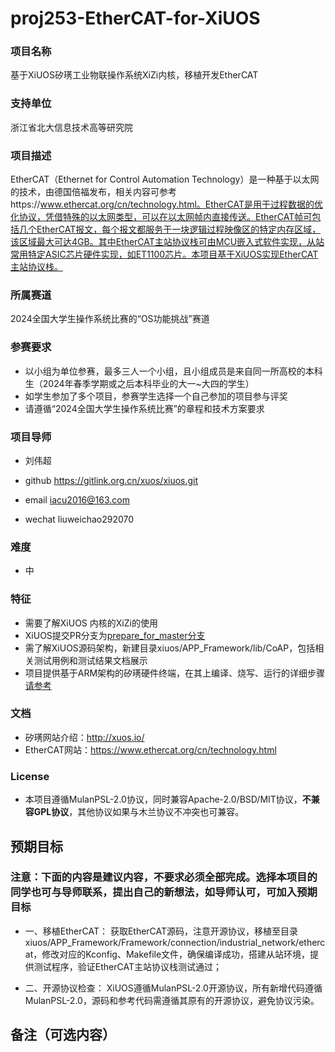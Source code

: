 # proj253-EtherCAT-for-XiUOS
### 项目名称
基于XiUOS矽璓工业物联操作系统XiZi内核，移植开发EtherCAT

### 支持单位  
浙江省北大信息技术高等研究院

### 项目描述
EtherCAT（Ethernet for Control Automation Technology）是一种基于以太网的技术，由德国倍福发布，相关内容可参考https://www.ethercat.org/cn/technology.html。EtherCAT是用于过程数据的优化协议，凭借特殊的以太网类型，可以在以太网帧内直接传送。EtherCAT帧可包括几个EtherCAT报文，每个报文都服务于一块逻辑过程映像区的特定内存区域，该区域最大可达4GB。其中EtherCAT主站协议栈可由MCU嵌入式软件实现，从站常用特定ASIC芯片硬件实现，如ET1100芯片。本项目基于XiUOS实现EtherCAT主站协议栈。


### 所属赛道

2024全国大学生操作系统比赛的“OS功能挑战”赛道



### 参赛要求

- 以小组为单位参赛，最多三人一个小组，且小组成员是来自同一所高校的本科生（2024年春季学期或之后本科毕业的大一~大四的学生）
- 如学生参加了多个项目，参赛学生选择一个自己参加的项目参与评奖
- 请遵循“2024全国大学生操作系统比赛”的章程和技术方案要求



### 项目导师

* 刘伟超

* github https://gitlink.org.cn/xuos/xiuos.git
* email iacu2016@163.com
* wechat liuweichao292070



### 难度

* 中



### 特征

* 需要了解XiUOS 内核的XiZi的使用
* XiUOS提交PR分支为[prepare_for_master分支](https://www.gitlink.org.cn/xuos/xiuos/tree/prepare_for_master)
* 需了解XiUOS源码架构，新建目录xiuos/APP_Framework/lib/CoAP，包括相关测试用例和测试结果文档展示
* 项目提供基于ARM架构的矽璓硬件终端，在其上编译、烧写、运行的详细步骤[请参考](https://www.gitlink.org.cn/xuos/xiuos/tree/prepare_for_master/Ubiquitous%2FXiZi_IIoT%2Fboard%2Fedu-arm32)



### 文档

* 矽璓网站介绍：http://xuos.io/
* EtherCAT网站：https://www.ethercat.org/cn/technology.html



### License

* 本项目遵循MulanPSL-2.0协议，同时兼容Apache-2.0/BSD/MIT协议，**不兼容GPL协议**，其他协议如果与木兰协议不冲突也可兼容。



## 预期目标

### 注意：下面的内容是建议内容，不要求必须全部完成。选择本项目的同学也可与导师联系，提出自己的新想法，如导师认可，可加入预期目标

* 一、移植EtherCAT：
获取EtherCAT源码，注意开源协议，移植至目录xiuos/APP_Framework/Framework/connection/industrial_network/ethercat，修改对应的Kconfig、Makefile文件，确保编译成功，搭建从站环境，提供测试程序，验证EtherCAT主站协议栈测试通过；

* 二、开源协议检查：
XiUOS遵循MulanPSL-2.0开源协议，所有新增代码遵循MulanPSL-2.0，源码和参考代码需遵循其原有的开源协议，避免协议污染。

## 备注（可选内容）